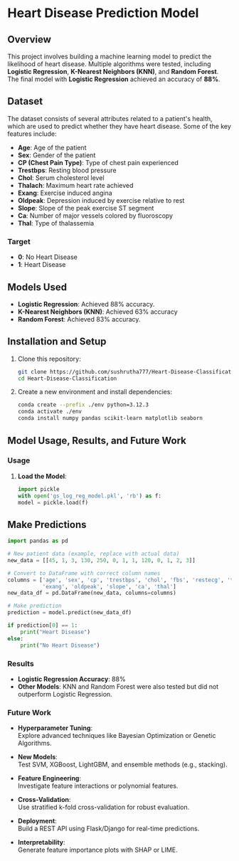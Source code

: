 # Heart Disease Prediction Model

## Overview

This project involves building a machine learning model to predict the likelihood of heart disease. Multiple algorithms were tested, including **Logistic Regression**, **K-Nearest Neighbors (KNN)**, and **Random Forest**. The final model with **Logistic Regression** achieved an accuracy of **88%**.

## Dataset

The dataset consists of several attributes related to a patient's health, which are used to predict whether they have heart disease. Some of the key features include:
- **Age**: Age of the patient
- **Sex**: Gender of the patient
- **CP (Chest Pain Type)**: Type of chest pain experienced
- **Trestbps**: Resting blood pressure
- **Chol**: Serum cholesterol level
- **Thalach**: Maximum heart rate achieved
- **Exang**: Exercise induced angina
- **Oldpeak**: Depression induced by exercise relative to rest
- **Slope**: Slope of the peak exercise ST segment
- **Ca**: Number of major vessels colored by fluoroscopy
- **Thal**: Type of thalassemia

### Target
- **0**: No Heart Disease
- **1**: Heart Disease

## Models Used

- **Logistic Regression**: Achieved 88% accuracy.
- **K-Nearest Neighbors (KNN)**: Achieved 63% accuracy 
- **Random Forest**: Achieved 83% accuracy.

## Installation and Setup

1. Clone this repository:
   ```bash
   git clone https://github.com/sushrutha777/Heart-Disease-Classification.git
   cd Heart-Disease-Classification

2. Create a new environment and install dependencies:

   ```bash
   conda create --prefix ./env python=3.12.3
   conda activate ./env
   conda install numpy pandas scikit-learn matplotlib seaborn
   ```

## Model Usage, Results, and Future Work

### Usage

1. **Load the Model**:

   ```python
   import pickle
   with open('gs_log_reg_model.pkl', 'rb') as f:
   model = pickle.load(f)
   ```

## Make Predictions

```python
import pandas as pd

# New patient data (example, replace with actual data)
new_data = [[45, 1, 3, 130, 250, 0, 1, 1, 120, 0, 1, 2, 3]]

# Convert to DataFrame with correct column names
columns = ['age', 'sex', 'cp', 'trestbps', 'chol', 'fbs', 'restecg', 'thalach', 
           'exang', 'oldpeak', 'slope', 'ca', 'thal']
new_data_df = pd.DataFrame(new_data, columns=columns)

# Make prediction
prediction = model.predict(new_data_df)

if prediction[0] == 1:
    print("Heart Disease")
else:
    print("No Heart Disease")
```
### Results

- **Logistic Regression Accuracy**: 88%
- **Other Models**: KNN and Random Forest were also tested but did not outperform Logistic Regression.

### Future Work

- **Hyperparameter Tuning**:  
  Explore advanced techniques like Bayesian Optimization or Genetic Algorithms.  

- **New Models**:  
  Test SVM, XGBoost, LightGBM, and ensemble methods (e.g., stacking).  

- **Feature Engineering**:  
  Investigate feature interactions or polynomial features.  

- **Cross-Validation**:  
  Use stratified k-fold cross-validation for robust evaluation.  

- **Deployment**:  
  Build a REST API using Flask/Django for real-time predictions.  

- **Interpretability**:  
  Generate feature importance plots with SHAP or LIME.  
